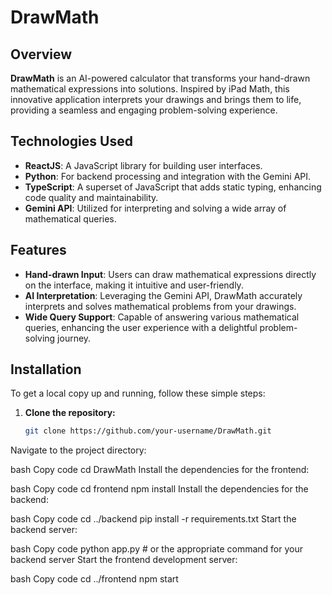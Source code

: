 # DrawMath

## Overview

**DrawMath** is an AI-powered calculator that transforms your hand-drawn mathematical expressions into solutions. Inspired by iPad Math, this innovative application interprets your drawings and brings them to life, providing a seamless and engaging problem-solving experience.

## Technologies Used

- **ReactJS**: A JavaScript library for building user interfaces.
- **Python**: For backend processing and integration with the Gemini API.
- **TypeScript**: A superset of JavaScript that adds static typing, enhancing code quality and maintainability.
- **Gemini API**: Utilized for interpreting and solving a wide array of mathematical queries.

## Features

- **Hand-drawn Input**: Users can draw mathematical expressions directly on the interface, making it intuitive and user-friendly.
- **AI Interpretation**: Leveraging the Gemini API, DrawMath accurately interprets and solves mathematical problems from your drawings.
- **Wide Query Support**: Capable of answering various mathematical queries, enhancing the user experience with a delightful problem-solving journey.

## Installation

To get a local copy up and running, follow these simple steps:

1. **Clone the repository:**

   ```bash
   git clone https://github.com/your-username/DrawMath.git
Navigate to the project directory:

bash
Copy code
cd DrawMath
Install the dependencies for the frontend:

bash
Copy code
cd frontend
npm install
Install the dependencies for the backend:

bash
Copy code
cd ../backend
pip install -r requirements.txt
Start the backend server:

bash
Copy code
python app.py  # or the appropriate command for your backend server
Start the frontend development server:

bash
Copy code
cd ../frontend
npm start
